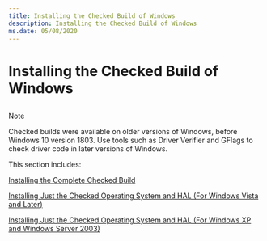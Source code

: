 ```yaml
---
title: Installing the Checked Build of Windows
description: Installing the Checked Build of Windows
ms.date: 05/08/2020
---
```


# Installing the Checked Build of Windows

## <span id="ddk_installing_the_checked_build_tools"></span><span id="DDK_INSTALLING_THE_CHECKED_BUILD_TOOLS"></span>

> [!NOTE]
> Checked builds were available on older versions of Windows, before Windows 10 version 1803.
> Use tools such as Driver Verifier and GFlags to check driver code in later versions of Windows.

This section includes:

[Installing the Complete Checked Build](installing-the-complete-checked-build.md)

[Installing Just the Checked Operating System and HAL (For Windows Vista and Later)](installing-just-the-checked-operating-system-and-hal--for-windows-vist.md)

[Installing Just the Checked Operating System and HAL (For Windows XP and Windows Server 2003)](installing-just-the-checked-operating-system-and-hal--for-windows-xp-a.md)

 

 





